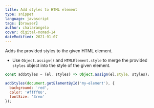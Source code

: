 ```yaml
---
title: Add styles to HTML element
type: snippet
language: javascript
tags: [browser]
author: chalarangelo
cover: digital-nomad-14
dateModified: 2021-01-07
---
```


Adds the provided styles to the given HTML element.

- Use `Object.assign()` and `HTMLElement.style` to merge the provided `styles` object into the style of the given element.

```js
const addStyles = (el, styles) => Object.assign(el.style, styles);
```

```js
addStyles(document.getElementById('my-element'), {
  background: 'red',
  color: '#ffff00',
  fontSize: '3rem'
});
```

